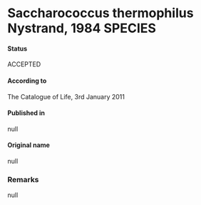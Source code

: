 # Saccharococcus thermophilus Nystrand, 1984 SPECIES

#### Status
ACCEPTED

#### According to
The Catalogue of Life, 3rd January 2011

#### Published in
null

#### Original name
null

### Remarks
null